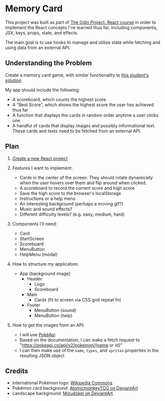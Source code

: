 # Memory Card

This project was built as part of <a href="https://www.theodinproject.com/lessons/node-path-react-new-memory-card">The Odin Project: React course</a> in order to implement the React concepts I've learned thus far, including components, JSX, keys, props, state, and effects.

The main goal is to use hooks to manage and utilize state while fetching and using data from an external API.

## Understanding the Problem

Create a memory card game, with similar functionality to <a href="https://heldersrvio.github.io/memory-card-game/">this student's solution</a>.

My app should include the following:
- A scoreboard, which counts the highest score
- A "Best Score", which shows the highest score the user has achieved thus far
- A function that displays the cards in random order anytime a user clicks one
- A handful of cards that display images and possibly informational text. These cards and texts need to be fetched from an external API.

## Plan

1. <a href="https://gist.github.com/matthewaubert/e809ae8ccfe41442bb588b3c49d9c63d">Create a new React project</a>

1. Features I want to implement:
   - Cards in the center of the screen. They should rotate dynamically when the user hovers over them and flip around when clicked.
   - A scoreboard to record the current score and high score
   - Save the high score to the browser's localStorage
   - Instructions or a help menu
   - An interesting background (perhaps a moving gif?)
   - Music and sound effects?
   - Different difficulty levels? (e.g. easy, medium, hard)

1. Components I'll need:
   - Card
   - StartScreen
   - Scoreboard
   - MenuButton
   - HelpMenu (modal)

1. How to structure my application:
   - App (background image)
     - Header
       - Logo
       - Scoreboard
     - Main
       - Cards (fit to screen via CSS grid repeat fn)
     - Footer
       - MenuButton (sound)
       - MenuButton (help)

1. How to get the images from an API:
   - I will use <a href="https://pokeapi.co/">PokéApi</a>
   - Based on the documentation, I can make a fetch request to "https://pokeapi.co/api/v2/pokemon/{name or id}"
   - I can then make use of the `name`, `types`, and `sprites` properties in the resulting JSON object

## Credits

- International Pokémon logo: <a href="https://en.m.wikipedia.org/wiki/File:International_Pok%C3%A9mon_logo.svg">Wikipedia Commons</a>
- Pokémon card background: <a href="https://www.deviantart.com/atomicmonkeytcg/art/Pokemon-Card-Backside-in-High-Resolution-633406210">AtomicmonkeyTCG on DeviantArt</a>
- Landscape background: <a href="https://www.deviantart.com/mizudokei/art/Twitch-Plays-Pokemon-440694759">Mizudokei on DeviantArt</a>